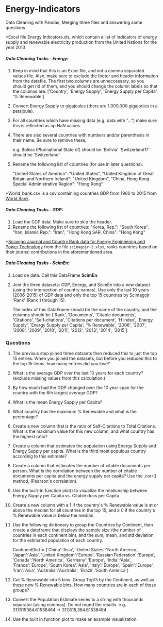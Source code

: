 # Energy-Indicators
Data Cleaning with Pandas, Merging three files and answering some questions

*Excel file Energy Indicators.xls, which contain a list of indicators of energy supply and renewable electricity production from the United Nations for the year 2013

##### Data Cleaning Tasks - Energy:

1. Keep in mind that this is an Excel file, and not a comma separated values file. Also, make sure to exclude the footer and header information from the datafile. The first two columns are unneccessary, so you should get rid of them, and you should change the column labels so that the columns are:
['Country', 'Energy Supply', 'Energy Supply per Capita', '% Renewable']

2. Convert Energy Supply to gigajoules (there are 1,000,000 gigajoules in a petajoule). 

3. For all countries which have missing data (e.g. data with "...") make sure this is reflected as np.NaN values.

4. There are also several countries with numbers and/or parenthesis in their name. Be sure to remove these, 

   e.g. Bolivia (Plurinational State of) should be 'Bolivia' 
       'Switzerland17' should be 'Switzerland'
       
5. Rename the following list of countries (for use in later questions):

   "United States of America": "United States",
   "United Kingdom of Great Britain and Northern Ireland": "United Kingdom",
   "China, Hong Kong Special Administrative Region": "Hong Kong"   

*World_bank.csv is a csv containing countries GDP from 1960 to 2015 from [World Bank](http://data.worldbank.org/indicator/NY.GDP.MKTP.CD).

##### Data Cleaning Tasks - GDP:
1. Load the GDP data. Make sure to skip the header.
2. Rename the following list of countries:
   "Korea, Rep.": "South Korea", 
   "Iran, Islamic Rep.": "Iran",
   "Hong Kong SAR, China": "Hong Kong"

*[Sciamgo Journal and Country Rank data for Energy Engineering and Power Technology](http://www.scimagojr.com/countryrank.php?category=2102) from the file `scimagojr-3.xlsx`,  ranks countries based on their journal contributions in the aforementioned area. 

##### Data Cleaning Tasks - ScimEn:
1. Load de data. Call this DataFrame **ScimEn**.
2. Join the three datasets: GDP, Energy, and ScimEn into a new dataset (using the intersection of country names). Use only the last 10 years (2006-2015) of GDP data and only the    top 15 countries by Scimagojr 'Rank' (Rank 1 through 15). 

   The index of this DataFrame should be the name of the country, and the columns should be ['Rank', 'Documents', 'Citable documents', 'Citations', 'Self-citations',
       'Citations per document', 'H index', 'Energy Supply',
       'Energy Supply per Capita', '% Renewable', '2006', '2007', '2008',
       '2009', '2010', '2011', '2012', '2013', '2014', '2015'].
       
       
### Questions

1. The previous step joined three datasets then reduced this to just the top 15 entries. When you joined the datasets, but before you reduced this to the top 15 items, how many 
   entries did you lose?
2. What is the average GDP over the last 10 years for each country? (exclude missing values from this calculation.)
3. By how much had the GDP changed over the 10 year span for the country with the 6th largest average GDP?
4. What is the mean Energy Supply per Capita?
5. What country has the maximum % Renewable and what is the percentage?
6. Create a new column that is the ratio of Self-Citations to Total Citations. What is the maximum value for this new column, and what country has the highest ratio?
7. Create a column that estimates the population using Energy Supply and Energy Supply per capita. What is the third most populous country according to this estimate?
8. Create a column that estimates the number of citable documents per person. What is the correlation between the number of citable documents per capita and the energy supply 
   per capita? Use the .corr() method, (Pearson's correlation).
9. Use the built-in function plot() to visualize the relationship between Energy Supply per Capita vs. Citable docs per Capita
10. Create a new column with a 1 if the country's % Renewable value is at or above the median for all countries in the top 15, and a 0 if the country's % Renewable value is 
    below the median.
11. Use the following dictionary to group the Countries by Continent, then create a dateframe that displays the sample size (the number of countries in each continent bin), and 
    the sum, mean, and std deviation for the estimated population of each country.

    ContinentDict  = {'China':'Asia', 
                  'United States':'North America', 
                  'Japan':'Asia', 
                  'United Kingdom':'Europe', 
                  'Russian Federation':'Europe', 
                  'Canada':'North America', 
                  'Germany':'Europe', 
                  'India':'Asia',
                  'France':'Europe', 
                  'South Korea':'Asia', 
                  'Italy':'Europe', 
                  'Spain':'Europe', 
                  'Iran':'Asia',
                  'Australia':'Australia', 
                  'Brazil':'South America'}
12. Cut % Renewable into 5 bins. Group Top15 by the Continent, as well as these new % Renewable bins. How many countries are in each of these groups?
13. Convert the Population Estimate series to a string with thousands separator (using commas). Do not round the results.
    e.g. 317615384.61538464 -> 317,615,384.61538464
14. Use the built in function plot to make an example visualization.
